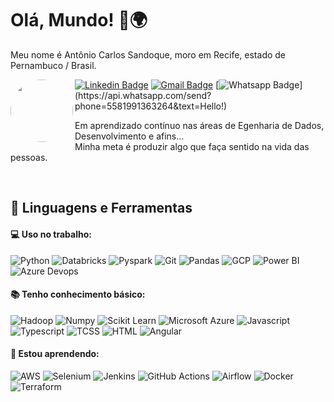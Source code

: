 # Olá, Mundo! 👋🌍
Meu nome é Antônio Carlos Sandoque, moro em Recife, estado de Pernambuco / Brasil.


<img align=left style="border-radius: 50%;" src="https://user-images.githubusercontent.com/65127683/95398436-20bcbf00-08dc-11eb-95a3-d1aaedc987d0.jpg" width="100px;" alt=""/>

[![Linkedin Badge](https://img.shields.io/badge/-Sandoque-blue?style=flat-square&logo=Linkedin&logoColor=white&link=https://www.linkedin.com/in/sandoque/)](https://www.linkedin.com/in/sandoque/) [![Gmail Badge](https://img.shields.io/badge/-acsandoque@gmail.com-c14438?style=flat-square&logo=Gmail&logoColor=white&link=mailto:acsandoque@gmail.com)](mailto:acsandoque@gmail.com) [![Whatsapp Badge](https://img.shields.io/badge/-Whatsapp-4CA143?style=flat-square&labelColor=4CA143&logo=whatsapp&logoColor=white&link=https://api.whatsapp.com/send?phone=5581991363264&text=Hello!)](https://api.whatsapp.com/send?phone=5581991363264&text=Hello!)

Em aprendizado contínuo nas áreas de Egenharia de Dados, Desenvolvimento e afins...
<br />
Minha meta é produzir algo que faça sentido na vida das pessoas.

<br />


## 🚀 **Linguagens e Ferramentas**

#### 💻 Uso no trabalho:
![Python](https://img.shields.io/badge/-Python-black?style=flat-square&logo=Python)
![Databricks](https://img.shields.io/badge/-Databricks-black?style=flat-square&logo=Databricks)
![Pyspark](https://img.shields.io/badge/-Pyspark-black?style=flat-square&logo=Apache-Spark)
![Git](https://img.shields.io/badge/-Git-black?style=flat-square&logo=Git)
![Pandas](https://img.shields.io/badge/-Pandas-black?style=flat-square&logo=Pandas)
![GCP](https://img.shields.io/badge/-GCP-black?style=flat-square&logo=Google-Cloud)
![Power BI](https://img.shields.io/badge/-Power%20BI-black?style=plastic&logo=Power-BI)
![Azure Devops](https://img.shields.io/badge/-Azure%20Devops-black?style=plastic&logo=Azure-Devops)

#### 📚 Tenho conhecimento básico:
![Hadoop](https://img.shields.io/badge/-Hadoop-black?style=flat-square&logo=Apache-Hadoop)
![Numpy](https://img.shields.io/badge/-Numpy-black?style=flat-square&logo=Numpy)
![Scikit Learn](https://img.shields.io/badge/-Scikit%20Learn-black?style=flat-square&logo=scikit-learn)
![Microsoft Azure](https://img.shields.io/badge/-Azure-black?style=flat-square&logo=Microsoft-Azure)
![Javascript](https://img.shields.io/badge/-JavaScript-black?style=flat-square&logo=Javascript)
![Typescript](https://img.shields.io/badge/-TypeScript-black?style=flat-square&logo=Typescript)
![TCSS](https://img.shields.io/badge/-CSS-black?style=flat-square&logo=css3)
![HTML](https://img.shields.io/badge/-HTML-black?style=flat-square&logo=html5)
![Angular](https://img.shields.io/badge/-Angular-black?style=flat-square&logo=Angular)

#### 🌱 Estou aprendendo:
![AWS](https://img.shields.io/badge/-AWS-black?style=flat-square&logo=Amazon-AWS)
![Selenium](https://img.shields.io/badge/-Selenium-black?style=flat-square&logo=Selenium)
![Jenkins](https://img.shields.io/badge/-Jenkins-black?style=flat-square&logo=Jenkins)
![GitHub Actions](https://img.shields.io/badge/-GitHub%20Actions-black?style=flat-square&logo=GitHub-Actions)
![Airflow](https://img.shields.io/badge/-Airflow-black?style=flat-square&logo=Apache-Airflow)
![Docker](https://img.shields.io/badge/-Docker-black?style=flat-square&logo=Docker)
![Terraform](https://img.shields.io/badge/-Terraform-black?style=flat-square&logo=Terraform)



